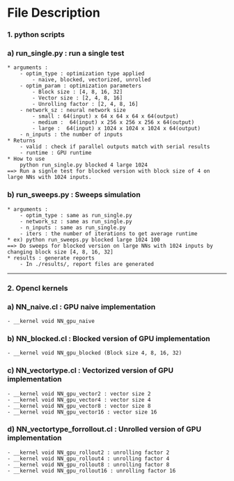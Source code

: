 # File Description
### 1. python scripts

### a) run_single.py : run a single test
    * arguments : 
        - optim_type : optimization type applied
            - naive, blocked, vectorized, unrolled
        - optim_param : optimization parameters
            - Block size : [4, 8, 16, 32]
            - Vector size : [2, 4, 8, 16]
            - Unrolling factor : [2, 4, 8, 16]
        - network_sz : neural network size
            - small : 64(input) x 64 x 64 x 64 x 64(output)
            - medium :  64(input) x 256 x 256 x 256 x 64(output)
            - large :  64(input) x 1024 x 1024 x 1024 x 64(output)
        - n_inputs : the number of inputs
    * Returns
        - valid : check if parallel outputs match with serial results
        - runtime : GPU runtime
    * How to use
        python run_single.py blocked 4 large 1024
    ==> Run a signle test for blocked version with block size of 4 on large NNs with 1024 inputs.
    
### b) run_sweeps.py : Sweeps simulation
    * arguments : 
        - optim_type : same as run_single.py
        - network_sz : same as run_single.py
        - n_inputs : same as run_single.py
        - iters : the number of iterations to get average runtime
    * ex) python run_sweeps.py blocked large 1024 100
    ==> Do sweeps for blocked version on large NNs with 1024 inputs by changing block size [4, 8, 16, 32]
    * results : generate reports
        - In ./results/, report files are generated

---
### 2. Opencl kernels
### a) NN_naive.cl : GPU naive implementation
    - __kernel void NN_gpu_naive
### b) NN_blocked.cl : Blocked version of GPU implementation
    - __kernel void NN_gpu_blocked (Block size 4, 8, 16, 32)
### c) NN_vectortype.cl : Vectorized version of GPU implementation
    - __kernel void NN_gpu_vector2 : vector size 2
    - __kernel void NN_gpu_vector4 : vector size 4
    - __kernel void NN_gpu_vector8 : vector size 8
    - __kernel void NN_gpu_vector16 : vector size 16
 
### d) NN_vectortype_forrollout.cl : Unrolled version of GPU implementation
    - __kernel void NN_gpu_rollout2 : unrolling factor 2
    - __kernel void NN_gpu_rollout4 : unrolling factor 4
    - __kernel void NN_gpu_rollout8 : unrolling factor 8
    - __kernel void NN_gpu_rollout16 : unrolling factor 16
